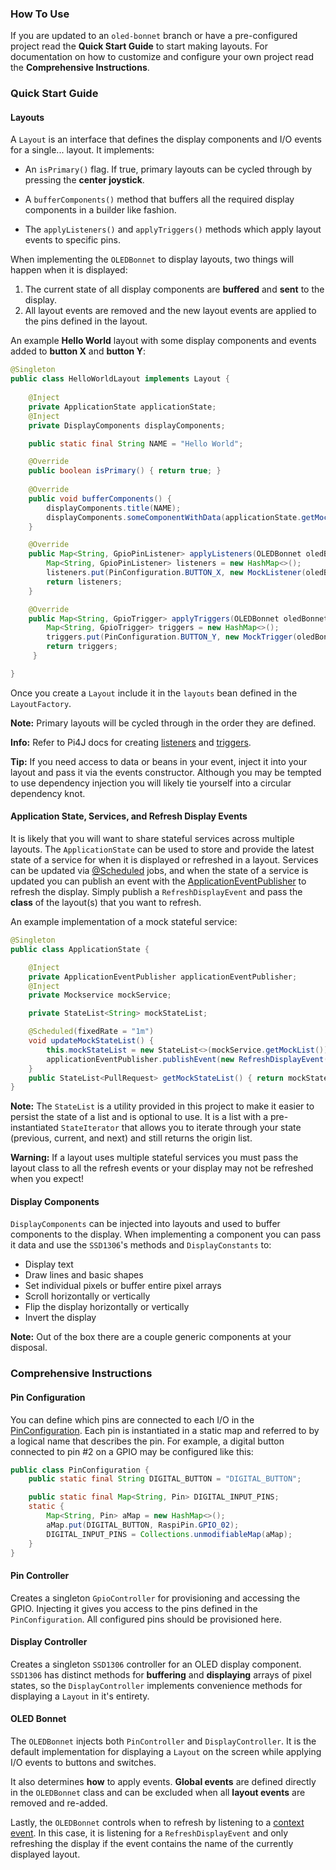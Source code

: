 ### How To Use

If you are updated to an `oled-bonnet` branch or have a pre-configured project read the **Quick Start Guide** to start making layouts. 
For documentation on how to customize and configure your own project read the **Comprehensive Instructions**.

### Quick Start Guide

#### Layouts

A `Layout` is an interface that defines the display components and I/O events for a single... layout. It implements:

* An `isPrimary()` flag. If true, primary layouts can be cycled through by pressing the **center joystick**.

* A `bufferComponents()` method that buffers all the required display components in a builder like fashion.

* The `applyListeners()` and `applyTriggers()` methods which apply layout events to specific pins.

When implementing the `OLEDBonnet` to display layouts, two things will happen when it is displayed:

1. The current state of all display components are **buffered** and **sent** to the display.
2. All layout events are removed and the new layout events are applied to the pins defined in the layout.

An example **Hello World** layout with some display components and events added to **button X** and **button Y**:

```java
@Singleton
public class HelloWorldLayout implements Layout { 
	
	@Inject
	private ApplicationState applicationState;
	@Inject
	private DisplayComponents displayComponents;

	public static final String NAME = "Hello World";

	@Override
	public boolean isPrimary() { return true; }
	
	@Override
	public void bufferComponents() { 
		displayComponents.title(NAME);
		displayComponents.someComponentWithData(applicationState.getMockData());
	}

	@Override
	public Map<String, GpioPinListener> applyListeners(OLEDBonnet oledBonnet) { 
		Map<String, GpioPinListener> listeners = new HashMap<>();
		listeners.put(PinConfiguration.BUTTON_X, new MockListener(oledBonnet));
		return listeners;
	}

	@Override
	public Map<String, GpioTrigger> applyTriggers(OLEDBonnet oledBonnet) { 
		Map<String, GpioTrigger> triggers = new HashMap<>();
		triggers.put(PinConfiguration.BUTTON_Y, new MockTrigger(oledBonnet));
		return triggers;
	 }

}
```
Once you create a `Layout` include it in the `layouts` bean defined in the `LayoutFactory`.

__Note:__ Primary layouts will be cycled through in the order they are defined.

__Info:__ Refer to Pi4J docs for creating [listeners](https://pi4j.com/1.2/example/listener.html) and [triggers](https://pi4j.com/1.2/example/trigger.html).

__Tip:__ If you need access to data or beans in your event, inject it into your layout and pass it via the events constructor. 
Although you may be tempted to use dependency injection you will likely tie yourself into a circular dependency knot. 

#### Application State, Services, and Refresh Display Events

It is likely that you will want to share stateful services across multiple layouts. 
The `ApplicationState` can be used to store and provide the latest state of a service for when it is displayed or refreshed in a layout.
Services can be updated via [@Scheduled](https://docs.micronaut.io/latest/guide/index.html#scheduling) jobs, and when the state of a service is updated you can publish an event with the [ApplicationEventPublisher](https://docs.micronaut.io/latest/guide/index.html#contextEvents) to refresh the display.
Simply publish a `RefreshDisplayEvent` and pass the **class** of the layout(s) that you want to refresh.

An example implementation of a mock stateful service:

```java
@Singleton
public class ApplicationState {

	@Inject
	private ApplicationEventPublisher applicationEventPublisher;
	@Inject
	private Mockservice mockService;

	private StateList<String> mockStateList;

	@Scheduled(fixedRate = "1m")
	void updateMockStateList() {
		this.mockStateList = new StateList<>(mockService.getMockList());
		applicationEventPublisher.publishEvent(new RefreshDisplayEvent(MyLayoutOne.NAME, MyLayoutTwo.NAME));
	}
	public StateList<PullRequest> getMockStateList() { return mockStateList; }
}
```

__Note:__ The `StateList` is a utility provided in this project to make it easier to persist the state of a list and is optional to use. 
It is a list with a pre-instantiated `StateIterator` that allows you to iterate through your state (previous, current, and next) and still returns the origin list.

__Warning:__ If a layout uses multiple stateful services you must pass the layout class to all the refresh events or your display may not be refreshed when you expect!

#### Display Components

`DisplayComponents` can be injected into layouts and used to buffer components to the display. 
When implementing a component you can pass it data and use the `SSD1306`'s methods and `DisplayConstants` to:

* Display text
* Draw lines and basic shapes
* Set individual pixels or buffer entire pixel arrays
* Scroll horizontally or vertically
* Flip the display horizontally or vertically
* Invert the display

__Note:__ Out of the box there are a couple generic components at your disposal.

### Comprehensive Instructions

#### Pin Configuration

You can define which pins are connected to each I/O in the [PinConfiguration](src/main/java/pi/naut/gpio/config/PinConfiguration.java). 
Each pin is instantiated in a static map and referred to by a logical name that describes the pin. 
For example, a digital button connected to pin #2 on a GPIO may be configured like this:

```java
public class PinConfiguration {
	public static final String DIGITAL_BUTTON = "DIGITAL_BUTTON";

	public static final Map<String, Pin> DIGITAL_INPUT_PINS;
	static {
		Map<String, Pin> aMap = new HashMap<>();
		aMap.put(DIGITAL_BUTTON, RaspiPin.GPIO_02);
		DIGITAL_INPUT_PINS = Collections.unmodifiableMap(aMap);
	}
}
```

#### Pin Controller

Creates a singleton `GpioController` for provisioning and accessing the GPIO. 
Injecting it gives you access to the pins defined in the `PinConfiguration`. 
All configured pins should be provisioned here.

#### Display Controller

Creates a singleton `SSD1306` controller for an OLED display component.
`SSD1306` has distinct methods for **buffering** and **displaying** arrays of pixel states, so the `DisplayController` implements convenience methods for displaying a `Layout` in it's entirety.

#### OLED Bonnet

The `OLEDBonnet` injects both `PinController` and `DisplayController`. It is the default implementation for displaying a `Layout` on the screen while applying I/O events to buttons and switches. 

It also determines **how** to apply events. **Global events** are defined directly in the `OLEDBonnet` class and can be excluded when all **layout events** are removed and re-added.

Lastly, the `OLEDBonnet` controls when to refresh by listening to a [context event](https://docs.micronaut.io/latest/guide/index.html#contextEvents). 
In this case, it is listening for a `RefreshDisplayEvent` and only refreshing the display if the event contains the name of the currently displayed layout.
